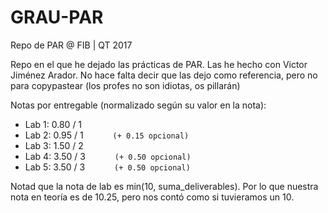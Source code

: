 # GRAU-PAR
Repo de PAR @ FIB | QT 2017

Repo en el que he dejado las prácticas de PAR. Las he hecho con Victor Jiménez Arador. No hace falta decir que las dejo como referencia, pero no para copypastear (los profes no son idiotas, os pillarán)

Notas por entregable (normalizado según su valor en la nota):
* Lab 1: 0.80 / 1
* Lab 2: 0.95 / 1 `      (+ 0.15 opcional)`
* Lab 3: 1.50 / 2
* Lab 4: 3.50 / 3 `      (+ 0.50 opcional)`
* Lab 5: 3.50 / 3 `      (+ 0.50 opcional)`

Notad que la nota de lab es min(10, suma_deliverables). Por lo que nuestra nota en teoría es de 10.25, pero nos contó como si tuvieramos un 10.

